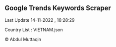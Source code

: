 

## Google Trends Keywords Scraper 
 
Last Update 14-11-2022 , 16:28:29

Country List :
VIETNAM.json



© Abdul Muttaqin 
